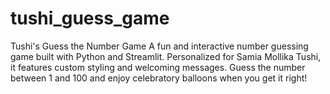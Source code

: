 # tushi_guess_game
Tushi's Guess the Number Game  A fun and interactive number guessing game built with Python and Streamlit. Personalized for Samia Mollika Tushi, it features custom styling and welcoming messages. Guess the number between 1 and 100 and enjoy celebratory balloons when you get it right!
